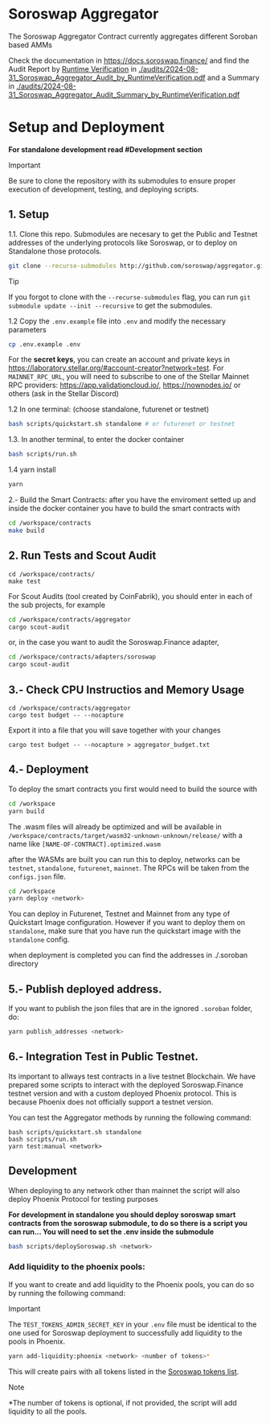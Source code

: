 # Soroswap Aggregator 

The Soroswap Aggregator Contract currently aggregates different Soroban based AMMs

Check the documentation in https://docs.soroswap.finance/ and find the Audit Report by [Runtime Verification]() in [./audits/2024-08-31_Soroswap_Aggregator_Audit_by_RuntimeVerification.pdf](audits/2024-08-31_Soroswap_Aggregator_Audit_by_RuntimeVerification.pdf) and a Summary in [./audits/2024-08-31_Soroswap_Aggregator_Audit_Summary_by_RuntimeVerification.pdf](audits/2024-08-31_Soroswap_Aggregator_Audit_Summary_by_RuntimeVerification.pdf)

# Setup and Deployment

**For standalone development read #Development section**

> [!IMPORTANT] 
> Be sure to clone the repository with its submodules to ensure proper execution of development, testing, and deploying scripts.

## 1. Setup

1.1. Clone this repo. Submodules are necesary to get the Public and Testnet addresses of the underlying protocols like Soroswap, or to deploy on Standalone those protocols.

```bash
git clone --recurse-submodules http://github.com/soroswap/aggregator.git
```
> [!TIP]
> If you forgot to clone with the `--recurse-submodules` flag, you can run `git submodule update --init --recursive` to get the submodules.

1.2 Copy the `.env.example` file into `.env` and modify the necessary parameters
```bash
cp .env.example .env
```
For the **secret keys**, you can create an account and private keys in https://laboratory.stellar.org/#account-creator?network=test.
For `MAINNET_RPC_URL`, you will need to subscribe to one of the Stellar Mainnet RPC providers: https://app.validationcloud.io/, https://nownodes.io/ or others (ask in the Stellar Discord)

1.2 In one terminal: (choose standalone, futurenet or testnet)

```bash
bash scripts/quickstart.sh standalone # or futurenet or testnet
```

1.3. In another terminal, to enter the docker container

```bash
bash scripts/run.sh
```

1.4 yarn install

```bash
yarn
```

2.- Build the Smart Contracts: after you have the enviroment setted up and inside the docker container you have to build the smart contracts with

```bash 
cd /workspace/contracts
make build
```

## 2. Run Tests and Scout Audit
```
cd /workspace/contracts/
make test
```
For Scout Audits (tool created by CoinFabrik), you should enter in each of the sub projects, for example
```bash
cd /workspace/contracts/aggregator
cargo scout-audit
```
or, in the case you want to audit the Soroswap.Finance adapter,
```bash
cd /workspace/contracts/adapters/soroswap
cargo scout-audit
```

## 3.- Check CPU Instructios and Memory Usage
```
cd /workspace/contracts/aggregator
cargo test budget -- --nocapture
```
Export it into a file that you will save together with your changes
```
cargo test budget -- --nocapture > aggregator_budget.txt
```

## 4.- Deployment

To deploy the smart contracts you first would need to build the source with
```bash
cd /workspace
yarn build
```
The .wasm files will already be optimized and will be available in 
`/workspace/contracts/target/wasm32-unknown-unknown/release/` with a name like `[NAME-OF-CONTRACT].optimized.wasm`

after the WASMs are built you can run this to deploy, networks can be `testnet`, `standalone`, `futurenet`, `mainnet`. The RPCs will be taken from the `configs.json` file.

```bash
cd /workspace
yarn deploy <network>
```
You can deploy in Futurenet, Testnet and Mainnet from any type of Quickstart Image configuration. However if you want to deploy them on `standalone`, make sure that you have run the quickstart image with the `standalone` config.

when deployment is completed you can find the addresses in ./.soroban directory

## 5.- Publish deployed address.
If you want to publish the json files that are in the ignored `.soroban` folder, do:

```bash
yarn publish_addresses <network>
```

## 6.- Integration Test in Public Testnet. 
Its important to allways test contracts in a live testnet Blockchain.
We have prepared some scripts to interact with the deployed Soroswap.Finance testnet version and with a custom deployed Phoenix protocol. This is because Phoenix does not officially support a testnet version.

You can test the Aggregator methods by running the following command:
```
bash scripts/quickstart.sh standalone
bash scripts/run.sh
yarn test:manual <network>
```

## Development
When deploying to any network other than mainnet the script will also deploy Phoenix Protocol for testing purposes

**For development in standalone you should deploy soroswap smart contracts from the soroswap submodule, to do so there is a script you can run... You will need to set the .env inside the submodule**
```bash
bash scripts/deploySoroswap.sh <network>
```

### Add liquidity to the phoenix pools:
If you want to create and add liquidity to the Phoenix pools, you can do so by running the following command:

> [!IMPORTANT] 
> The `TEST_TOKENS_ADMIN_SECRET_KEY` in your `.env` file must be identical to the one used for Soroswap deployment to successfully add liquidity to the pools in Phoenix.

```bash
yarn add-liquidity:phoenix <network> <number of tokens>*
```
This will create pairs with all tokens listed in the [Soroswap tokens list](https://github.com/soroswap/core/blob/main/public/tokens.json).

> [!NOTE] 
> *The number of tokens is optional, if not provided, the script will add liquidity to all the pools.
